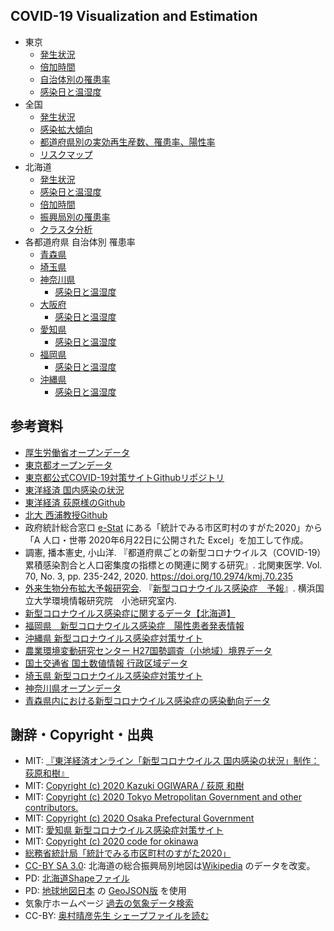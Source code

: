 ## COVID-19 Visualization and Estimation

- 東京
  - [発生状況](https://geneasyura.github.io/cov19-hm/tokyo.md)
  - [倍加時間](https://geneasyura.github.io/cov19-hm/tokyo-fit.md)
  - [自治体別の罹患率](https://geneasyura.github.io/cov19-hm/tokyo-hm.md)
  - [感染日と温湿度](https://geneasyura.github.io/cov19-hm/tokyo-tvh.md)
- 全国
  - [発生状況](https://geneasyura.github.io/cov19-hm/mhlw.md)
  - [感染拡大傾向](https://geneasyura.github.io/cov19-hm/pref.md)
  - [都道府県別の実効再生産数、罹患率、陽性率](https://geneasyura.github.io/cov19-hm/pref-hm.md)
  - [リスクマップ](https://geneasyura.github.io/cov19-hm/airregist.md)
- 北海道
  - [発生状況](https://geneasyura.github.io/cov19-hm/hokkaido.md)
  - [感染日と温湿度](https://geneasyura.github.io/cov19-hm/hokkaido-trh-tvh.md)
  - [倍加時間](https://geneasyura.github.io/cov19-hm/hokkaido-fit.md)
  - [振興局別の罹患率](https://geneasyura.github.io/cov19-hm/hokkaido-hm.md)
  - [クラスタ分析](https://geneasyura.github.io/cov19-hm/hokkaido-map.md)
- 各都道府県 自治体別 罹患率
  - [青森県](https://geneasyura.github.io/cov19-hm/aomori.md)
  - [埼玉県](https://geneasyura.github.io/cov19-hm/saitama.md)
  - [神奈川県](https://geneasyura.github.io/cov19-hm/kanagawa.md)
    - [感染日と温湿度](https://geneasyura.github.io/cov19-hm/kanagawa-tvh.md)
  - [大阪府](https://geneasyura.github.io/cov19-hm/osaka.md)
      - [感染日と温湿度](https://geneasyura.github.io/cov19-hm/osaka-tvh.md)
  - [愛知県](https://geneasyura.github.io/cov19-hm/nagoya.md)
      - [感染日と温湿度](https://geneasyura.github.io/cov19-hm/aichi-tvh.md)
  - [福岡県](https://geneasyura.github.io/cov19-hm/fukuoka.md)
      - [感染日と温湿度](https://geneasyura.github.io/cov19-hm/fukuoka-tvh.md)
  - [沖縄県](https://geneasyura.github.io/cov19-hm/okinawa.md)
      - [感染日と温湿度](https://geneasyura.github.io/cov19-hm/okinawa-tvh.md)


## 参考資料

- [厚生労働省オープンデータ](https://www.mhlw.go.jp/stf/covid-19/open-data.html)
- [東京都オープンデータ](https://stopcovid19.metro.tokyo.lg.jp/)
- [東京都公式COVID-19対策サイトGithubリポジトリ](https://github.com/tokyo-metropolitan-gov/covid19)
- [東洋経済 国内感染の状況](https://toyokeizai.net/sp/visual/tko/covid19/)
- [東洋経済 荻原様のGithub](https://github.com/kaz-ogiwara/covid19/)
- [北大 西浦教授Github](https://github.com/contactmodel/COVID19-Japan-Reff)
- 政府統計総合窓口 [e-Stat](https://www.e-stat.go.jp/) にある「統計でみる市区町村のすがた2020」から「A 人口・世帯 2020年6月22日に公開された Excel」を加工して作成。
- 調憲, 播本憲史, 小山洋. 『都道府県ごとの新型コロナウイルス（COVID-19）累積感染割合と人口密集度の指標との関連に関する研究』. 北関東医学. Vol. 70, No. 3, pp. 235-242, 2020. https://doi.org/10.2974/kmj.70.235
- [外来生物分布拡大予報研究会](http://vege1.kan.ynu.ac.jp/forecast/). 『[新型コロナウイルス感染症　予報](http://vege1.kan.ynu.ac.jp/forecast/COVID-19/COVID-19.htm)』. 横浜国立大学環境情報研究院　小池研究室内. 
- [新型コロナウイルス感染症に関するデータ【北海道】](https://www.harp.lg.jp/opendata/dataset/1369.html)
- [福岡県　新型コロナウイルス感染症　陽性患者発表情報](https://ckan.open-governmentdata.org/dataset/401000_pref_fukuoka_covid19_patients)
- [沖縄県 新型コロナウイルス感染症対策サイト](https://github.com/Code-for-OKINAWA/covid19)
- [農業環境変動研究センター H27国勢調査（小地域）境界データ](https://niaesvic.dc.affrc.go.jp/ja/dataset/h27-census-polygon)
- [国土交通省 国土数値情報 行政区域データ](https://nlftp.mlit.go.jp/ksj/gml/datalist/KsjTmplt-N03-v2_4.html)
- [埼玉県 新型コロナウイルス感染症対策サイト](https://github.com/geneasyura/cov19-hm)
- [神奈川県オープンデータ](http://www.pref.kanagawa.jp/docs/t3u/dst/s0060925.html)
- [青森県内における新型コロナウイルス感染症の感染動向データ](https://opendata.pref.aomori.lg.jp/dataset/1531.html)

## 謝辞・Copyright・出典

- MIT: [『東洋経済オンライン「新型コロナウイルス 国内感染の状況」制作：荻原和樹』](https://toyokeizai.net/sp/visual/tko/covid19/)
- MIT: [Copyright (c) 2020 Kazuki OGIWARA / 荻原 和樹](https://github.com/kaz-ogiwara/covid19)
- MIT: [Copyright (c) 2020 Tokyo Metropolitan Government and other contributors.](https://github.com/tokyo-metropolitan-gov/covid19)
- MIT: [Copyright (c) 2020 Osaka Prefectural Government](https://github.com/codeforosaka/covid19)
- MIT: [愛知県 新型コロナウイルス感染症対策サイト](https://github.com/code4nagoya/covid19)
- MIT: [Copyright (c) 2020 code for  okinawa](https://github.com/Code-for-OKINAWA/covid19)
- [総務省統計局「統計でみる市区町村のすがた2020」](https://www.e-stat.go.jp/stat-search/files?page=1&layout=datalist&toukei=00200502&tstat=000001141146&cycle=0&year=20200&month=0&tclass1=000001141147)
- [CC-BY SA 3.0](https://creativecommons.org/licenses/by-sa/3.0/deed.ja): 北海道の総合振興局別地図は[Wikipedia](https://ja.wikipedia.org/wiki/%E3%83%95%E3%82%A1%E3%82%A4%E3%83%AB:Subprefectures_of_Hokkaido.svg) のデータを改変。
- PD: [北海道Shapeファイル](https://sites.google.com/site/kibanshapehokkaido/)
- PD: [地球地図日本](https://www.gsi.go.jp/kankyochiri/gm_jpn.html) の [GeoJSON版](https://github.com/dataofjapan/land) を使用
- 気象庁ホームページ [過去の気象データ検索](http://www.data.jma.go.jp/obd/stats/etrn/)
- CC-BY: [奥村晴彦先生 シェープファイルを読む](https://oku.edu.mie-u.ac.jp/~okumura/stat/shape.html)
